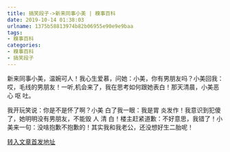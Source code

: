 ```yaml
---
title: 搞笑段子->新来同事小美 | 糗事百科
date: 2019-10-14 01:38:03
urlname: 1375b58813974b82b06955e90e9e9baa
tags: 
- 糗事百科
categories:
- 糗事百科
- 搞笑段子
---
```

新来同事小美，温婉可人！我心生爱慕，问她：小美，你有男朋友吗？小美回我：哎，毛线的男朋友！一听,机会来了，我在思考如何跟她表白！那天清晨，小美恶 心 呕 吐。

我开玩笑说：你是不是怀了啊？小美 白了我一眼：我是胃 炎发作！我意识到犯傻了，她明明没有男朋友，不能毁 人 清 白！楼主赶紧道歉：不好意思，我错了！小美来一句：没啥抱歉不抱歉的！其实我和我老公，还没想好生二胎呢！



[转入文章首发地址](http://www.lovehhy.net/Joke/View/820906)